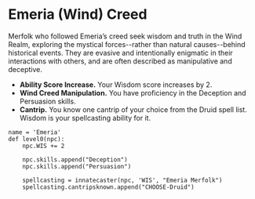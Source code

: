 # Emeria (Wind) Creed
Merfolk who followed Emeria’s creed seek wisdom and truth in the Wind Realm, exploring the mystical forces--rather than natural causes--behind historical events. They are evasive and intentionally enigmatic in their interactions with others, and are often described as manipulative and deceptive.

* **Ability Score Increase.** Your Wisdom score increases by 2.
* **Wind Creed Manipulation.** You have proficiency in the Deception and Persuasion skills.
* **Cantrip.** You know one cantrip of your choice from the Druid spell list. Wisdom is your spellcasting ability for it.

```
name = 'Emeria'
def level0(npc):
    npc.WIS += 2

    npc.skills.append("Deception")
    npc.skills.append("Persuasion")

    spellcasting = innatecaster(npc, 'WIS', "Emeria Merfolk")
    spellcasting.cantripsknown.append("CHOOSE-Druid")
```
